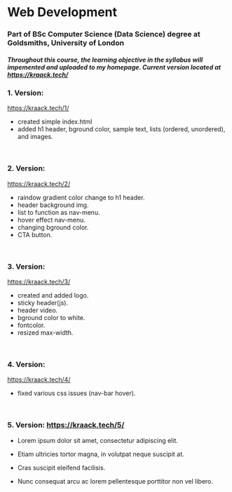 # Web Development

### Part of BSc Computer Science (Data Science) degree at Goldsmiths, University of London
##### Throughout this course, the learning objective in the syllabus will impemented and uploaded to my homepage. Current version located at https://kraack.tech/ 

### 1. Version:

   https://kraack.tech/1/

   - created simple index.html  
   - added h1 header, bground color, sample text, lists (ordered, unordered), and images.

<br />

### 2. Version:

   https://kraack.tech/2/

   - raindow gradient color change to h1 header.  
   - header background img.  
   - list to function as nav-menu.  
   - hover effect nav-menu.  
   - changing bground color.  
   - CTA button.

<br />

### 3. Version: 

   https://kraack.tech/3/

   - created and added logo.  
   - sticky header(js).  
   - header video.  
   - bground color to white.  
   - fontcolor.  
   - resized max-width.

<br />

### 4. Version: 

   https://kraack.tech/4/

   - fixed various css issues (nav-bar hover).

<br />

### 5. Version: https://kraack.tech/5/

   - Lorem ipsum dolor sit amet, consectetur adipiscing elit.

   - Etiam ultricies tortor magna, in volutpat neque suscipit at.  
   - Cras suscipit eleifend facilisis.  
   - Nunc consequat arcu ac lorem pellentesque porttitor non vel libero.



